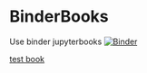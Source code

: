 # BinderBooks
Use binder jupyterbooks
[![Binder](https://mybinder.org/badge_logo.svg)](https://mybinder.org/v2/gh/stxh/BinderBooks/HEAD)

[test book](https://notebooks.gesis.org/binder/jupyter/user/stxh-binderbooks-7umelvr1/lab)
